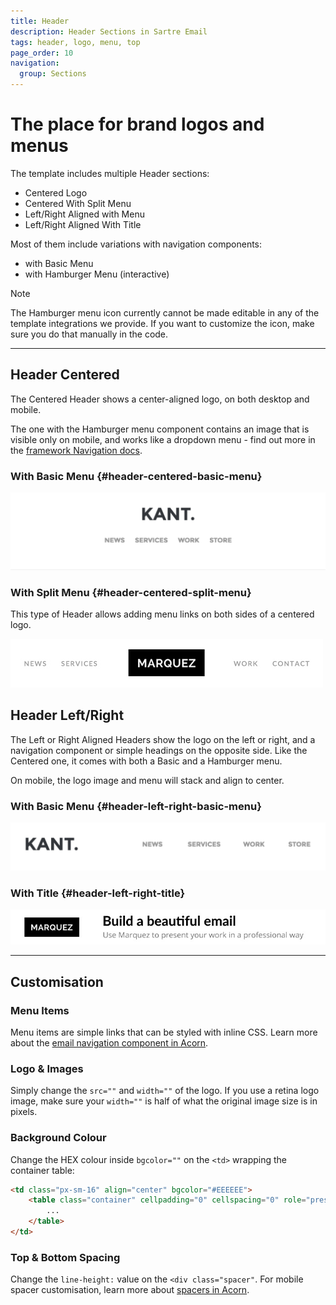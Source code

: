 ```yaml
---
title: Header
description: Header Sections in Sartre Email
tags: header, logo, menu, top
page_order: 10
navigation:
  group: Sections
---
```


# The place for brand logos and menus

The template includes multiple Header sections:

- Centered Logo
- Centered With Split Menu
- Left/Right Aligned with Menu
- Left/Right Aligned With Title

Most of them include variations with navigation components:

- with Basic Menu
- with Hamburger Menu (interactive)

<div class="bg-blue-lightest border-l-4 border-blue p-4" role="alert">
  <p class="font-sans font-bold m-0 text-md text-blue-dark">Note</p>
  <p class="m-0 text-md text-blue-dark">The Hamburger menu icon currently cannot be made editable in any of the template integrations we provide. If you want to customize the icon, make sure you do that manually in the code.</p>
</div>

---

## Header Centered

The Centered Header shows a center-aligned logo, on both desktop and mobile.

The one with the Hamburger menu component contains an image that is visible only on mobile, and works like a dropdown menu - find out more in the [framework Navigation docs](https://thememountain.github.io/documentation/acorn/components/navigation.html#hamburger).

### With Basic Menu {#header-centered-basic-menu}

![Header Centered With Basic Menu](/img/email/sartre/sections/header-centered.jpg)

### With Split Menu {#header-centered-split-menu}

This type of Header allows adding menu links on both sides of a centered logo.

![Header Centered With Split Menu](/img/email/sartre/sections/header-centered-split-menu.jpg)

## Header Left/Right

The Left or Right Aligned Headers show the logo on the left or right, and a navigation component or simple headings on the opposite side. Like the Centered one, it comes with both a Basic and a Hamburger menu.

On mobile, the logo image and menu will stack and align to center.

### With Basic Menu {#header-left-right-basic-menu}

![Header Left With Basic Menu](/img/email/sartre/sections/header-left.jpg)

### With Title {#header-left-right-title}

![Header Left With Title](/img/email/sartre/sections/header-with-title.jpg)

---

## Customisation

### Menu Items

Menu items are simple links that can be styled with inline CSS. Learn more about the [email navigation component in Acorn](https://thememountain.github.io/documentation/acorn/components/navigation.html).

### Logo & Images

Simply change the `src=""` and `width=""` of the logo. If you use a retina logo image, make sure your `width=""` is half of what the original image size is in pixels.

### Background Colour

Change the HEX colour inside `bgcolor=""` on the `<td>` wrapping the container table:

```html
<td class="px-sm-16" align="center" bgcolor="#EEEEEE">
    <table class="container" cellpadding="0" cellspacing="0" role="presentation" width="600">
        ...
    </table>
</td>
```

### Top & Bottom Spacing

Change the `line-height:` value on the `<div class="spacer"`. For mobile spacer customisation, learn more about [spacers in Acorn](https://thememountain.github.io/documentation/acorn/utilities/spacing.html).

